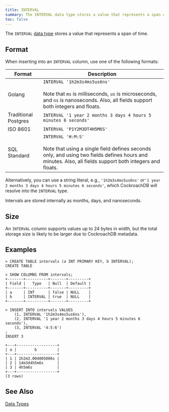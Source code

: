 ```yaml
---
title: INTERVAL
summary: The INTERVAL data type stores a value that represents a span of time.
toc: false
---
```


The `INTERVAL` [data type](data-types.html) stores a value that represents a span of time. 

<div id="toc"></div>

## Format

When inserting into an `INTERVAL` column, use one of the following formats:

Format | Description
-------|--------
Golang | `INTERVAL '1h2m3s4ms5us6ns'`<br><br>Note that `ms` is milliseconds, `us` is microseconds, and `ns` is nanoseconds. Also, all fields support both integers and floats.
Traditional Postgres | `INTERVAL '1 year 2 months 3 days 4 hours 5 minutes 6 seconds'` 
ISO 8601 | `INTERVAL 'P1Y2M3DT4H5M6S'`
SQL Standard | `INTERVAL 'H:M:S'`<br><br>Note that using a single field defines seconds only, and using two fields defines hours and minutes. Also, all fields support both integers and floats.

Alternatively, you can use a string literal, e.g., `'1h2m3s4ms5us6ns'` or`'1 year 2 months 3 days 4 hours 5 minutes 6 seconds'`, which CockroachDB will resolve into the `INTERVAL` type.

Intervals are stored internally as months, days, and nanoseconds.

## Size

An `INTERVAL` column supports values up to 24 bytes in width, but the total storage size is likely to be larger due to CockroachDB metadata. 

## Examples

~~~
> CREATE TABLE intervals (a INT PRIMARY KEY, b INTERVAL);
CREATE TABLE

> SHOW COLUMNS FROM intervals;
+-------+----------+-------+---------+
| Field |   Type   | Null  | Default |
+-------+----------+-------+---------+
| a     | INT      | false | NULL    |
| b     | INTERVAL | true  | NULL    |
+-------+----------+-------+---------+

> INSERT INTO intervals VALUES 
    (1, INTERVAL '1h2m3s4ms5us6ns'), 
    (2, INTERVAL '1 year 2 months 3 days 4 hours 5 minutes 6 seconds'), 
    (3, INTERVAL '4:5:6')
;
INSERT 3

+---+------------------+
| a |        b         |
+---+------------------+
| 1 | 1h2m3.004005006s |
| 2 | 14m3d4h5m6s      |
| 3 | 4h5m6s           |
+---+------------------+
(3 rows)
~~~

## See Also

[Data Types](data-types.html)